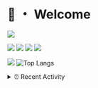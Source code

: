 # 👋 ・ Welcome
![](https://komarev.com/ghpvc/?username=Lorenzo0111)

![](https://img.shields.io/badge/Java-ED8B00?style=for-the-badge&logo=java&logoColor=white)
![](https://img.shields.io/badge/JavaScript-323330?style=for-the-badge&logo=javascript&logoColor=F7DF1E)
![](https://img.shields.io/badge/Node.js-339933?style=for-the-badge&logo=nodedotjs&logoColor=white)
![](https://img.shields.io/badge/React-20232A?style=for-the-badge&logo=react&logoColor=61DAFB)

[![](https://github-readme-stats.vercel.app/api?username=Lorenzo0111&show_icons=true&count_private=true)](https://github.com/Lorenzo0111)
![Top Langs](https://github-readme-stats.vercel.app/api/top-langs/?username=Lorenzo0111&layout=compact)

<details>
<summary>⏰ Recent Activity</summary>

<!--RECENT_ACTIVITY:start-->
1. ![comment] **Commented:** [Lorenzo0111/RocketJoin#59](https://github.com/Lorenzo0111/RocketJoin/pull/59#issuecomment-1045026937)
2. ![prMerged] **Pull request merged:** [Lorenzo0111/RocketJoin#58](https://github.com/Lorenzo0111/RocketJoin/pull/58)
3. ![comment] **Commented:** [Lorenzo0111/RocketJoin#53](https://github.com/Lorenzo0111/RocketJoin/pull/53#issuecomment-1045012955)
4. ![prMerged] **Pull request merged:** [ZombieStriker/QualityArmory#282](https://github.com/ZombieStriker/QualityArmory/pull/282)
5. ![issueClosed] **Issue closed:** [ZombieStriker/QualityArmory#283](https://github.com/ZombieStriker/QualityArmory/issues/283)
6. ![comment] **Commented:** [ZombieStriker/QualityArmory#283](https://github.com/ZombieStriker/QualityArmory/issues/283#issuecomment-1043977106)
7. ![comment] **Commented:** [Lorenzo0111/RocketJoin#59](https://github.com/Lorenzo0111/RocketJoin/pull/59#discussion_r808718752)
8. ![prMerged] **Pull request merged:** [Lorenzo0111/SpigotUpdatesBot#4](https://github.com/Lorenzo0111/SpigotUpdatesBot/pull/4)
9. ![prMerged] **Pull request merged:** [ZombieStriker/QualityArmory#277](https://github.com/ZombieStriker/QualityArmory/pull/277)
10. ![prMerged] **Pull request merged:** [ZombieStriker/QualityArmory#272](https://github.com/ZombieStriker/QualityArmory/pull/272)
<!--RECENT_ACTIVITY:end-->


<!--RECENT_ACTIVITY:last_update-->
Last Updated: Saturday, February 19th, 2022, 12:47:50 AM
<!--RECENT_ACTIVITY:last_update_end-->
</details>

[issueOpened]: https://cdn.jsdelivr.net/gh/Readme-Workflows/Readme-Icons@main/icons/octicons/IssueOpenedOld.svg
[issueClosed]: https://cdn.jsdelivr.net/gh/Readme-Workflows/Readme-Icons@main/icons/octicons/IssueClosedOld.svg

[prOpened]: https://cdn.jsdelivr.net/gh/Readme-Workflows/Readme-Icons@main/icons/octicons/PullRequestOpened.svg
[prClosed]: https://cdn.jsdelivr.net/gh/Readme-Workflows/Readme-Icons@main/icons/octicons/PullRequestClosed.svg
[prMerged]: https://cdn.jsdelivr.net/gh/Readme-Workflows/Readme-Icons@main/icons/octicons/PullRequestMerged.svg

[comment]: https://cdn.jsdelivr.net/gh/Readme-Workflows/Readme-Icons@main/icons/octicons/Comment.svg

[changesRequested]: https://cdn.jsdelivr.net/gh/Readme-Workflows/Readme-Icons@main/icons/octicons/RequestedChanges.svg
[approved]: https://cdn.jsdelivr.net/gh/Readme-Workflows/Readme-Icons@main/icons/octicons/ApprovedChanges.svg

[repoCreated]: https://cdn.jsdelivr.net/gh/Readme-Workflows/Readme-Icons@main/icons/octicons/Repository.svg
[release]: https://cdn.jsdelivr.net/gh/Readme-Workflows/Readme-Icons@main/icons/octicons/Release.svg
[star]: https://cdn.jsdelivr.net/gh/Readme-Workflows/Readme-Icons@main/icons/octicons/StarredRepository.svg
[wiki]: https://cdn.jsdelivr.net/gh/Readme-Workflows/Readme-Icons@main/icons/octicons/Wiki.svg
[fork]: https://cdn.jsdelivr.net/gh/Readme-Workflows/Readme-Icons@main/icons/octicons/ForkedRepository.svg
[people]: https://cdn.jsdelivr.net/gh/Readme-Workflows/Readme-Icons@main/icons/octicons/People.svg
